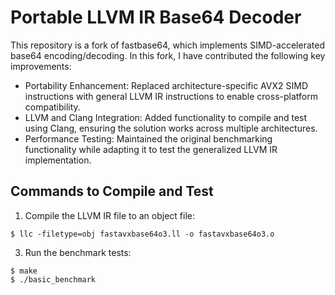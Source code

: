 # Portable LLVM IR Base64 Decoder

This repository is a fork of fastbase64, which implements SIMD-accelerated base64 encoding/decoding. In this fork, I have contributed the following key improvements:

* Portability Enhancement: Replaced architecture-specific AVX2 SIMD instructions with general LLVM IR instructions to enable cross-platform compatibility.
* LLVM and Clang Integration: Added functionality to compile and test using Clang, ensuring the solution works across multiple architectures.
* Performance Testing: Maintained the original benchmarking functionality while adapting it to test the generalized LLVM IR implementation.

## Commands to Compile and Test

1. Compile the LLVM IR file to an object file:
```
$ llc -filetype=obj fastavxbase64o3.ll -o fastavxbase64o3.o
```

3. Run the benchmark tests:
```
$ make 
$ ./basic_benchmark
```

